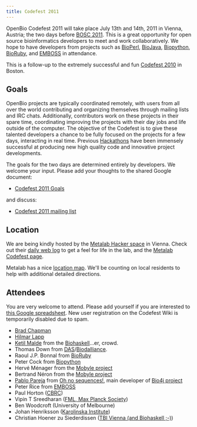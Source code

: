```yaml
---
title: Codefest 2011
---
```


OpenBio Codefest 2011 will take place July 13th and 14th, 2011 in
Vienna, Austria; the two days before [BOSC 2011](BOSC_2011 "wikilink").
This is a great opportunity for open source bioinformatics developers to
meet and work collaboratively. We hope to have developers from projects
such as [BioPerl](http://bioperl.org),
[BioJava](http://www.biojava.org), [Biopython](http://biopython.org),
[BioRuby](http://www.bioruby.org), and [EMBOSS](http://www.emboss.org)
in attendance.

This is a follow-up to the extremely successful and fun [Codefest
2010](Codefest_2010 "wikilink") in Boston.

Goals
-----

OpenBio projects are typically coordinated remotely, with users from all
over the world contributing and organizing themselves through mailing
lists and IRC chats. Additionally, contributors work on these projects
in their spare time, coordinating improving the projects with their day
jobs and life outside of the computer. The objective of the Codefest is
to give these talented developers a chance to be fully focused on the
projects for a few days, interacting in real time. Previous
[Hackathons](http://www.open-bio.org/wiki/Hackathon) have been immensely
successful at producing new high quality code and innovative project
developments.

The goals for the two days are determined entirely by developers. We
welcome your input. Please add your thoughts to the shared Google
document:

-   [Codefest 2011
    Goals](https://docs.google.com/document/d/1EFe9YszL5Lp5FjZjJLFhWepsto1jhC6oASWcG4Wlnds/edit?hl=en)

and discuss:

-   [Codefest 2011 mailing
    list](http://groups.google.com/group/openbio-codefest2011)

Location
--------

We are being kindly hosted by the [Metalab Hacker
space](http://metalab.at/wiki/English) in Vienna. Check out their [daily
web log](http://log.metalab.at/) to get a feel for life in the lab, and
the [Metalab Codefest
page](http://metalab.at/wiki/OpenBio_Codefest_2011).

Metalab has a nice [location map](http://metalab.at/wiki/Lage). We'll be
counting on local residents to help with additional detailed directions.

Attendees
---------

You are very welcome to attend. Please add yourself if you are
interested to [this Google
spreadsheet](https://spreadsheets.google.com/ccc?key=0Agxg-o4ZmoZ4dHQxWEV1aW1raFJKbWxrMk80RDZSOVE&hl=en&authkey=CK3mo_4B).
New user registration on the Codefest Wiki is temporarily disabled due
to spam.

-   [Brad Chapman](http://bcbio.wordpress.com/)
-   [ Hilmar Lapp](User:Lapp "wikilink")
-   [Ketil Malde](http://blog.malde.org/) from the
    [Biohaskell](http://biohaskell.org)...er, crowd.
-   Thomas Down from
    [DAS](http://biodas.org/)/[Biodalliance](http://www.biodalliance.org/).
-   Raoul J.P. Bonnal from [BioRuby](http://bioruby.org)
-   Peter Cock from [Biopython](http://biopython.org)
-   Hervé Ménager from the [Mobyle
    project](https://projets.pasteur.fr/wiki/mobyle)
-   Bertrand Néron from the [Mobyle
    project](https://projets.pasteur.fr/wiki/mobyle)
-   [Pablo Pareja](http://about.me/pablopareja) from [Oh no
    sequences!](http://www.ohnosequences.com), main developer of [Bio4j
    project](http://www.bio4j.com)
-   Peter Rice from [EMBOSS](http://emboss.sf.net)
-   Paul Horton ([CBRC](http://seq.cbrc.jp))
-   Vipin T Sreedharan ([FML, Max Planck
    Society](http://galaxy.tuebingen.mpg.de/))
-   Ben Woodcroft (University of Melbourne)
-   Johan Henriksson ([Karolinska Institute](http://www.endrov.net))
-   Christian Hoener zu Siederdissen ([TBI Vienna (and
    Biohaskell ;-)](http://www.tbi.univie.ac.at/~choener/))


